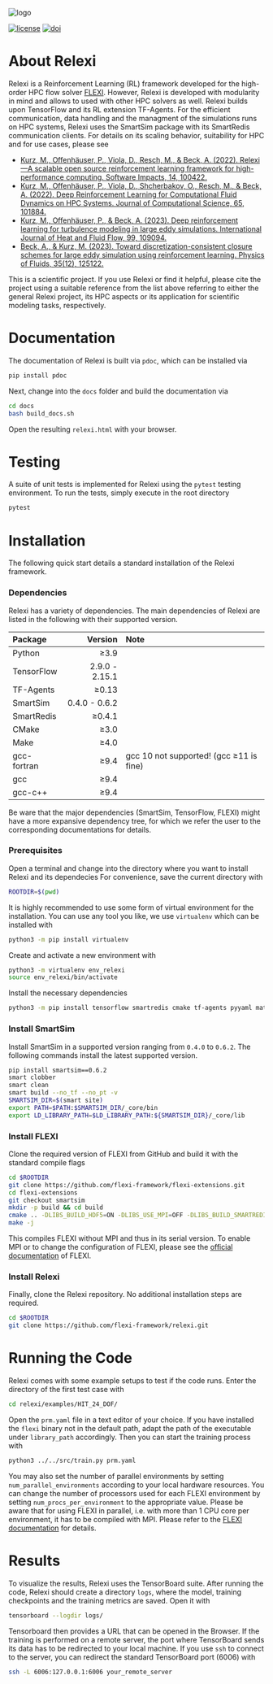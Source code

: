 ![logo](https://numericsresearchgroup.org/images/icons/relexi.svg "RELEXI")

[![license](https://img.shields.io/github/license/flexi-framework/relexi.svg?maxAge=2592000 "GPL-3.0 License")](LICENSE.md)
[![doi](https://img.shields.io/badge/DOI-10.1016/j.simpa.2022.100422-blue "DOI")](https://doi.org/10.1016/j.simpa.2022.100422)

# About Relexi
Relexi is a Reinforcement Learning (RL) framework developed for the high-order HPC flow solver [FLEXI][flexi].
However, Relexi is developed with modularity in mind and allows to used with other HPC solvers as well.
Relexi builds upon TensorFlow and its RL extension TF-Agents.
For the efficient communication, data handling and the managment of the simulations runs on HPC systems, Relexi uses the SmartSim package with its SmartRedis communication clients.
For details on its scaling behavior, suitability for HPC and for use cases, please see
* [Kurz, M., Offenhäuser, P., Viola, D., Resch, M., & Beck, A. (2022). Relexi—A scalable open source reinforcement learning framework for high-performance computing. Software Impacts, 14, 100422.](https://doi.org/10.1016/j.simpa.2022.100422)
* [Kurz, M., Offenhäuser, P., Viola, D., Shcherbakov, O., Resch, M., & Beck, A. (2022). Deep Reinforcement Learning for Computational Fluid Dynamics on HPC Systems. Journal of Computational Science, 65, 101884.](https://doi.org/10.1016/j.jocs.2022.101884)
* [Kurz, M., Offenhäuser, P., & Beck, A. (2023). Deep reinforcement learning for turbulence modeling in large eddy simulations. International Journal of Heat and Fluid Flow, 99, 109094.](https://doi.org/10.1016/j.ijheatfluidflow.2022.109094)
* [Beck, A., & Kurz, M. (2023). Toward discretization-consistent closure schemes for large eddy simulation using reinforcement learning. Physics of Fluids, 35(12), 125122.](https://doi.org/10.1063/5.0176223)

This is a scientific project.
If you use Relexi or find it helpful, please cite the project using a suitable reference from the list above referring to either the general Relexi project, its HPC aspects or its application for scientific modeling tasks, respectively.

# Documentation
The documentation of Relexi is built via `pdoc`, which can be installed via
```bash
pip install pdoc
```
Next, change into the `docs` folder and build the documentation via
```bash
cd docs
bash build_docs.sh
```
Open the resulting `relexi.html` with your browser.

# Testing
A suite of unit tests is implemented for Relexi using the `pytest` testing environment. To run the tests, simply execute in the root directory
```bash
pytest
```

# Installation
The following quick start details a standard installation of the Relexi framework.

### Dependencies
Relexi has a variety of dependencies.
The main dependencies of Relexi are listed in the following with their supported version.

| Package          | Version         | Note                                    |
|:-----------------|----------------:|:----------------------------------------|
| Python           |          ≥3.9   |                                         |
| TensorFlow       |   2.9.0 - 2.15.1|                                         |
| TF-Agents        |          ≥0.13  |                                         |
| SmartSim         |   0.4.0 - 0.6.2 |                                         |
| SmartRedis       |          ≥0.4.1 |                                         |
| CMake            |          ≥3.0   |                                         |
| Make             |          ≥4.0   |                                         |
| gcc-fortran      |          ≥9.4   | gcc 10 not supported! (gcc ≥11 is fine) |
| gcc              |          ≥9.4   |                                         |
| gcc-c++          |          ≥9.4   |                                         |

Be ware that the major dependencies (SmartSim, TensorFlow, FLEXI) might have a more expansive dependency tree, for which we refer the user to the corresponding documentations for details.

### Prerequisites
Open a terminal and change into the directory where you want to install Relexi and its dependecies
For convenience, save the current directory with
```bash
ROOTDIR=$(pwd)
```
It is highly recommended to use some form of virtual environment for the installation. You can use any tool you like, we use `virtualenv` which can be installed with
```bash
python3 -m pip install virtualenv
```
Create and activate a new environment with
```bash
python3 -m virtualenv env_relexi
source env_relexi/bin/activate
```
Install the necessary dependencies
```bash
python3 -m pip install tensorflow smartredis cmake tf-agents pyyaml matplotlib
```

### Install SmartSim
Install SmartSim in a supported version ranging from `0.4.0` to `0.6.2`. The following commands install the latest supported version.
```bash
pip install smartsim==0.6.2
smart clobber
smart clean
smart build --no_tf --no_pt -v
SMARTSIM_DIR=$(smart site)
export PATH=$PATH:$SMARTSIM_DIR/_core/bin
export LD_LIBRARY_PATH=$LD_LIBRARY_PATH:${SMARTSIM_DIR}/_core/lib
```

### Install FLEXI
Clone the required version of FLEXI from GitHub and build it with the standard compile flags
```bash
cd $ROOTDIR
git clone https://github.com/flexi-framework/flexi-extensions.git
cd flexi-extensions
git checkout smartsim
mkdir -p build && cd build
cmake .. -DLIBS_BUILD_HDF5=ON -DLIBS_USE_MPI=OFF -DLIBS_BUILD_SMARTREDIS=ON -DLIBS_USE_SMARTREDIS=ON -DLIBS_USE_FFTW=ON -DPOSTI=OFF -DFLEXI_TESTCASE=hit -DFLEXI_NODETYPE=GAUSS-LOBATTO -DFLEXI_SPLIT_DG=ON -DFLEXI_EDDYVISCOSITY=ON
make -j
```
This compiles FLEXI without MPI and thus in its serial version. To enable MPI or to change the configuration of FLEXI, please see the [official documentation][userguide] of FLEXI.

### Install Relexi
Finally, clone the Relexi repository. No additional installation steps are required.
```bash
cd $ROOTDIR
git clone https://github.com/flexi-framework/relexi.git
```

# Running the Code
Relexi comes with some example setups to test if the code runs. Enter the directory of the first test case with
```bash
cd relexi/examples/HIT_24_DOF/
```
Open the ``prm.yaml`` file in a text editor of your choice. If you have installed the ``flexi`` binary not in the default path, adapt the path of the executable under ``library_path`` accordingly.
Then you can start the training process with
```bash
python3 ../../src/train.py prm.yaml
```
You may also set the number of parallel environments by setting ``num_parallel_environments`` according to your local hardware resources.
You can change the number of processors used for each FLEXI environment by setting ``num_procs_per_environment`` to the appropriate value. Please be aware that for using FLEXI in parallel, i.e. with more than 1 CPU core per environment, it has to be compiled with MPI. Please refer to the [FLEXI documentation](https://www.flexi-project.org/doc/userguide/userguide.pdf) for details.

# Results
To visualize the results, Relexi uses the TensorBoard suite. After running the code, Relexi should create a directory ``logs``, where the model, training checkpoints and the training metrics are saved. Open it with
```bash
tensorboard --logdir logs/
```
Tensorboard then provides a URL that can be opened in the Browser.
If the training is performed on a remote server, the port where TensorBoard sends its data has to be redirected to your local machine. If you use `ssh` to connect to the server, you can redirect the standard TensorBoard port (6006) with
```bash
ssh -L 6006:127.0.0.1:6006 your_remote_server
```

[nrg]:       https://numericsresearchgroup.org/index.html
[flexi]:     https://numericsresearchgroup.org/flexi_index.html
[userguide]: https://numericsresearchgroup.org/userguide/userguide.pdf
